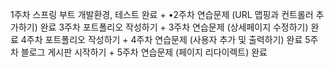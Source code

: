 1주차 스프링 부트 개발환경, 테스트 완료 + •2주차 연습문제 (URL 맵핑과 컨트롤러 추가하기) 완료
3주차 포트폴리오 작성하기 + 3주차 연습문제 (상세페이지 수정하기) 완료
4주차 포트폴리오 작성하기 + 4주차 연습문제 (사용자 추가 및 출력하기) 완료
5주차 블로그 게시판 시작하기 + 5주차 연습문제 (페이지 리다이렉트) 완료
